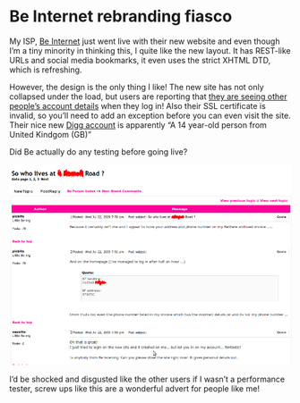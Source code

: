 # Be Internet rebranding fiasco

My ISP,
[Be Internet](https://web.archive.org/web/20091207064343/http://www.bethere.co.uk/)
just went live with their new website and even though I’m a tiny minority in
thinking this, I quite like the new layout. It has REST-like URLs and social
media bookmarks, it even uses the strict XHTML DTD, which is refreshing.

However, the design is the only thing I like! The new site has not only
collapsed under the load, but users are reporting that
[they are seeing other people’s account details](https://web.archive.org/web/20091207064343/https://avatar.bethere.co.uk/forum/viewtopic.php?t=28998)
when they log in! Also their SSL certificate is invalid, so you’ll need to add
an exception before you can even visit the site. Their nice new
[Digg account](https://web.archive.org/web/20091207064343/http://digg.com/users/bebroadband")
is apparently “A 14 year-old person from United Kindgom (GB)”

Did Be actually do any testing before going live?

![LOL](LOL.png)

I’d be shocked and disgusted like the other users if I wasn’t a performance
tester, screw ups like this are a wonderful advert for people like me!
